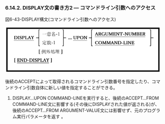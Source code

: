 ### 6.14.2. DISPLAY文の書き方2 ― コマンドライン引数へのアクセス

図6-43-DISPLAY構文(コマンドライン引数へのアクセス)

![alt text](Image/6-43-Display.png)

後続のACCEPTによって取得されるコマンドライン引数番号を指定したり、コマンドライン引数自体に新しい値を指定することができる。

1. DISPLAY…UPON COMMAND-LINEを実行すると、後続のACCEPT…FROM COMMAND-LINE文に影響する(その後にDISPLAYされた値が返される)が、後続のACCEPT…FROM ARGUMENT-VALUE文には影響せず、元のプログラム実行パラメータを返す 。
